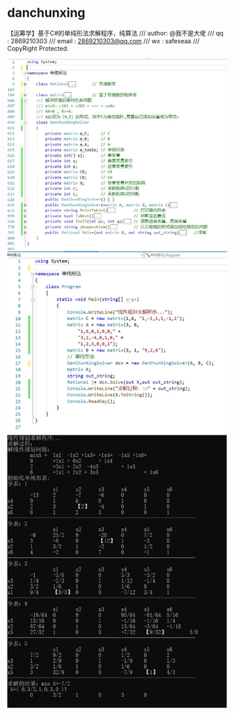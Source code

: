 # danchunxing
【运筹学】基于C#的单纯形法求解程序，纯算法
/// author: @我不是大佬
/// qq    : 2869210303
/// email : 2869210303@qq.com
/// wx    : safeseaa
/// CopyRight Protected.

![Image](https://github.com/U202142209/danchunxing/blob/main/Images/1.jpg?raw=true)
![Image](Images/2.jpg)
![Image](Images/3.jpg)

